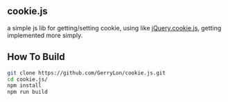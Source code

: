## cookie.js
a simple js lib for getting/setting cookie, using like [jQuery.cookie.js](https://github.com/carhartl/jquery-cookie), getting implemented more simply.

## How To Build
```bash
git clone https://github.com/GerryLon/cookie.js.git
cd cookie.js/
npm install
npm run build
```